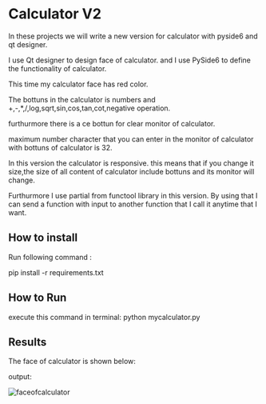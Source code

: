 
# Calculator V2 
In these projects we will write a new version for calculator with pyside6 and qt designer.

I use Qt designer to design face of calculator.
and I use PySide6 to define the functionality of calculator.

This time my calculator face has red color.

The bottuns in the calculator is numbers and +,-,*,/,log,sqrt,sin,cos,tan,cot,negative operation.

furthurmore there is a ce bottun for clear monitor of calculator.

maximum number character that you can enter in the monitor of calculator with bottuns of calculator is 32.

In this version the calculator is responsive. this means that if you change it size,the size of all content of calculator include bottuns and its monitor will change. 

Furthurmore I use partial from functool library in this version. By using that I can send a function with input to another function that I call it anytime that I want.

## How to install
Run following command :

pip install -r requirements.txt


## How to Run
execute this command in terminal:
python mycalculator.py


## Results

The face of calculator is shown below:

output:


![faceofcalculator](https://github.com/javad7189/python-assignment/assets/86910174/2f787b56-747a-40ca-ad67-9951ab3d2f71)





















